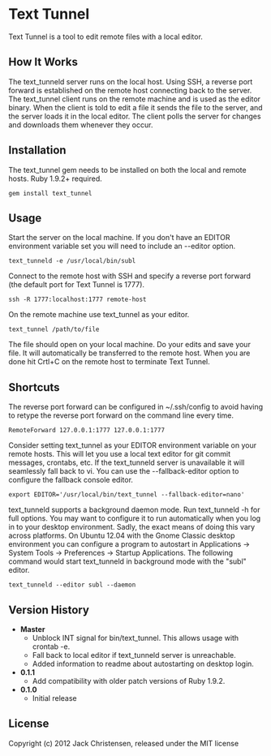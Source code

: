 # Text Tunnel

Text Tunnel is a tool to edit remote files with a local editor.

## How It Works

The text_tunneld server runs on the local host. Using SSH, a reverse port
forward is established on the remote host connecting back to the server. The
text_tunnel client runs on the remote machine and is used as the editor
binary. When the client is told to edit a file it sends the file to the
server, and the server loads it in the local editor. The client polls the
server for changes and downloads them whenever they occur.

## Installation

The text_tunnel gem needs to be installed on both the local and remote hosts.
Ruby 1.9.2+ required.

    gem install text_tunnel

## Usage

Start the server on the local machine. If you don't have an EDITOR environment
variable set you will need to include an --editor option.

    text_tunneld -e /usr/local/bin/subl

Connect to the remote host with SSH and specify a reverse port forward (the
default port for Text Tunnel is 1777).

    ssh -R 1777:localhost:1777 remote-host

On the remote machine use text_tunnel as your editor.

    text_tunnel /path/to/file

The file should open on your local machine. Do your edits and save your file.
It will automatically be transferred to the remote host. When you are done hit
Crtl+C on the remote host to terminate Text Tunnel.

## Shortcuts

The reverse port forward can be configured in ~/.ssh/config to avoid having to
retype the reverse port forward on the command line every time.

    RemoteForward 127.0.0.1:1777 127.0.0.1:1777

Consider setting text_tunnel as your EDITOR environment variable on your
remote hosts. This will let you use a local text editor for git commit
messages, crontabs, etc. If the text_tunneld server is unavailable it will
seamlessly fall back to vi. You can use the --fallback-editor option to
configure the fallback console editor.

    export EDITOR='/usr/local/bin/text_tunnel --fallback-editor=nano'

text_tunneld supports a background daemon mode. Run text_tunneld -h for full
options. You may want to configure it to run automatically when you log in to
your desktop environment. Sadly, the exact means of doing this vary across
platforms. On Ubuntu 12.04 with the Gnome Classic desktop environment you can
configure a program to autostart in Applications -> System Tools ->
Preferences -> Startup Applications. The following command would start
text_tunneld in background mode with the "subl" editor.

    text_tunneld --editor subl --daemon

## Version History

* **Master**
  * Unblock INT signal for bin/text_tunnel. This allows usage with crontab -e.
  * Fall back to local editor if text_tunneld server is unreachable.
  * Added information to readme about autostarting on desktop login.
* **0.1.1**
  * Add compatibility with older patch versions of Ruby 1.9.2.
* **0.1.0**
  * Initial release

## License

Copyright (c) 2012 Jack Christensen, released under the MIT license
